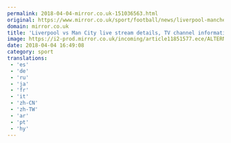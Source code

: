 ```yaml
---
permalink: 2018-04-04-mirror.co.uk-151036563.html
original: https://www.mirror.co.uk/sport/football/news/liverpool-manchester-city-stream-channel-12298104
domain: mirror.co.uk
title: 'Liverpool vs Man City live stream details, TV channel information and more'
image: https://i2-prod.mirror.co.uk/incoming/article11851577.ece/ALTERNATES/s1200/Liverpool-v-Manchester-City-Premier-League.jpg
date: 2018-04-04 16:49:08
category: sport
translations: 
 - 'es'
 - 'de'
 - 'ru'
 - 'ja'
 - 'fr'
 - 'it'
 - 'zh-CN'
 - 'zh-TW'
 - 'ar'
 - 'pt'
 - 'hy'
---
```


